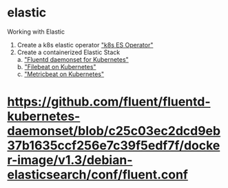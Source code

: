 # elastic
Working with Elastic

1. Create a k8s elastic operator ["k8s ES Operator"](./k8s)      
2. Create a containerized Elastic Stack     
a. ["Fluentd daemonset for Kubernetes"](https://github.com/fluent/fluentd-kubernetes-daemonset)     
b. ["Filebeat on Kubernetes"](https://www.elastic.co/guide/en/beats/filebeat/current/running-on-kubernetes.html)    
c. ["Metricbeat on Kubernetes"](https://www.elastic.co/guide/en/beats/metricbeat/current/running-on-kubernetes.html)   

# https://github.com/fluent/fluentd-kubernetes-daemonset/blob/c25c03ec2dcd9eb37b1635ccf256e7c39f5edf7f/docker-image/v1.3/debian-elasticsearch/conf/fluent.conf
